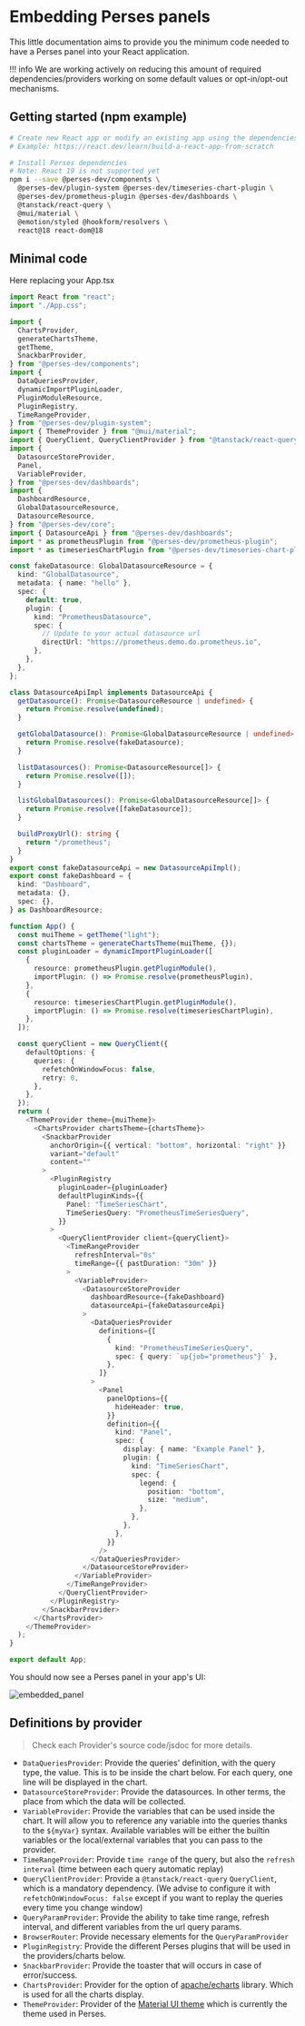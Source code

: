# Embedding Perses panels

This little documentation aims to provide you the minimum code needed to have a Perses panel into your React
application.

!!! info
    We are working actively on reducing this amount of required dependencies/providers working on some default values or opt-in/opt-out mechanisms.

## Getting started (npm example)

```bash
# Create new React app or modify an existing app using the dependencies below
# Example: https://react.dev/learn/build-a-react-app-from-scratch

# Install Perses dependencies
# Note: React 19 is not supported yet
npm i --save @perses-dev/components \
  @perses-dev/plugin-system @perses-dev/timeseries-chart-plugin \
  @perses-dev/prometheus-plugin @perses-dev/dashboards \
  @tanstack/react-query \
  @mui/material \
  @emotion/styled @hookform/resolvers \
  react@18 react-dom@18
```

## Minimal code

Here replacing your App.tsx

```typescript
import React from "react";
import "./App.css";

import {
  ChartsProvider,
  generateChartsTheme,
  getTheme,
  SnackbarProvider,
} from "@perses-dev/components";
import {
  DataQueriesProvider,
  dynamicImportPluginLoader,
  PluginModuleResource,
  PluginRegistry,
  TimeRangeProvider,
} from "@perses-dev/plugin-system";
import { ThemeProvider } from "@mui/material";
import { QueryClient, QueryClientProvider } from "@tanstack/react-query";
import {
  DatasourceStoreProvider,
  Panel,
  VariableProvider,
} from "@perses-dev/dashboards";
import {
  DashboardResource,
  GlobalDatasourceResource,
  DatasourceResource,
} from "@perses-dev/core";
import { DatasourceApi } from "@perses-dev/dashboards";
import * as prometheusPlugin from "@perses-dev/prometheus-plugin";
import * as timeseriesChartPlugin from "@perses-dev/timeseries-chart-plugin";

const fakeDatasource: GlobalDatasourceResource = {
  kind: "GlobalDatasource",
  metadata: { name: "hello" },
  spec: {
    default: true,
    plugin: {
      kind: "PrometheusDatasource",
      spec: {
        // Update to your actual datasource url
        directUrl: "https://prometheus.demo.do.prometheus.io",
      },
    },
  },
};

class DatasourceApiImpl implements DatasourceApi {
  getDatasource(): Promise<DatasourceResource | undefined> {
    return Promise.resolve(undefined);
  }

  getGlobalDatasource(): Promise<GlobalDatasourceResource | undefined> {
    return Promise.resolve(fakeDatasource);
  }

  listDatasources(): Promise<DatasourceResource[]> {
    return Promise.resolve([]);
  }

  listGlobalDatasources(): Promise<GlobalDatasourceResource[]> {
    return Promise.resolve([fakeDatasource]);
  }

  buildProxyUrl(): string {
    return "/prometheus";
  }
}
export const fakeDatasourceApi = new DatasourceApiImpl();
export const fakeDashboard = {
  kind: "Dashboard",
  metadata: {},
  spec: {},
} as DashboardResource;

function App() {
  const muiTheme = getTheme("light");
  const chartsTheme = generateChartsTheme(muiTheme, {});
  const pluginLoader = dynamicImportPluginLoader([
    {
      resource: prometheusPlugin.getPluginModule(),
      importPlugin: () => Promise.resolve(prometheusPlugin),
    },
    {
      resource: timeseriesChartPlugin.getPluginModule(),
      importPlugin: () => Promise.resolve(timeseriesChartPlugin),
    },
  ]);

  const queryClient = new QueryClient({
    defaultOptions: {
      queries: {
        refetchOnWindowFocus: false,
        retry: 0,
      },
    },
  });
  return (
    <ThemeProvider theme={muiTheme}>
      <ChartsProvider chartsTheme={chartsTheme}>
        <SnackbarProvider
          anchorOrigin={{ vertical: "bottom", horizontal: "right" }}
          variant="default"
          content=""
        >
          <PluginRegistry
            pluginLoader={pluginLoader}
            defaultPluginKinds={{
              Panel: "TimeSeriesChart",
              TimeSeriesQuery: "PrometheusTimeSeriesQuery",
            }}
          >
            <QueryClientProvider client={queryClient}>
              <TimeRangeProvider
                refreshInterval="0s"
                timeRange={{ pastDuration: "30m" }}
              >
                <VariableProvider>
                  <DatasourceStoreProvider
                    dashboardResource={fakeDashboard}
                    datasourceApi={fakeDatasourceApi}
                  >
                    <DataQueriesProvider
                      definitions={[
                        {
                          kind: "PrometheusTimeSeriesQuery",
                          spec: { query: `up{job="prometheus"}` },
                        },
                      ]}
                    >
                      <Panel
                        panelOptions={{
                          hideHeader: true,
                        }}
                        definition={{
                          kind: "Panel",
                          spec: {
                            display: { name: "Example Panel" },
                            plugin: {
                              kind: "TimeSeriesChart",
                              spec: {
                                legend: {
                                  position: "bottom",
                                  size: "medium",
                                },
                              },
                            },
                          },
                        }}
                      />
                    </DataQueriesProvider>
                  </DatasourceStoreProvider>
                </VariableProvider>
              </TimeRangeProvider>
            </QueryClientProvider>
          </PluginRegistry>
        </SnackbarProvider>
      </ChartsProvider>
    </ThemeProvider>
  );
}

export default App;
```

You should now see a Perses panel in your app's UI:

![embedded_panel](./images/embedded-panel.png)

## Definitions by provider

> Check each Provider's source code/jsdoc for more details.

- `DataQueriesProvider`: Provide the queries' definition, with the query type, the value. This is to be inside the
  chart below. For each query, one line will be displayed in the chart.
- `DatasourceStoreProvider`: Provide the datasources. In other terms, the place from which the data will be collected.
- `VariableProvider`: Provide the variables that can be used inside the chart.
  It will allow you to reference any variable into the queries thanks to the `${myVar}` syntax.
  Available variables will be either the builtin variables or the local/external variables that you can pass to the provider.
- `TimeRangeProvider`: Provide `time range` of the query, but also the `refresh interval` (time between each query
  automatic replay)
- `QueryClientProvider`: Provide a `@tanstack/react-query` `QueryClient`, which is a mandatory dependency.
  (We advise to configure it with `refetchOnWindowFocus: false` except if you want to replay the queries every time
  you change window)
- `QueryParamProvider`: Provide the ability to take time range, refresh interval, and different variables from the
  url query params.
- `BrowserRouter`: Provide necessary elements for the `QueryParamProvider`
- `PluginRegistry`: Provide the different Perses plugins that will be used in the providers/charts below.
- `SnackbarProvider`: Provide the toaster that will occurs in case of error/success.
- `ChartsProvider`: Provider for the option of [apache/echarts](https://echarts.apache.org/en/option.html) library.
  Which is used for all the charts display.
- `ThemeProvider`: Provider of the [Material UI theme](https://mui.com/material-ui/customization/theming/) which is
  currently the theme used in Perses.
